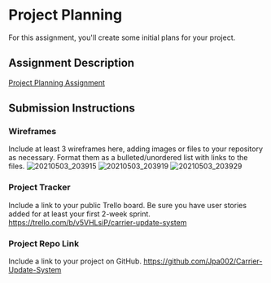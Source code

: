 # Project Planning
For this assignment, you'll create some initial plans for your project.

## Assignment Description
[Project Planning Assignment](https://education.launchcode.org/liftoff/modules/assignments/project-planning)

## Submission Instructions

### Wireframes

Include at least 3 wireframes here, adding images or files to your repository as necessary. Format them as a bulleted/unordered list with links to the files.
![20210503_203915](https://user-images.githubusercontent.com/74940117/116952438-4894bb00-ac50-11eb-93fb-b2a5baa05b9b.jpg)
![20210503_203919](https://user-images.githubusercontent.com/74940117/116952440-4a5e7e80-ac50-11eb-8c5b-5c62f2b4a8b5.jpg)
![20210503_203929](https://user-images.githubusercontent.com/74940117/116952442-4b8fab80-ac50-11eb-8e90-a9fb5ac4ad78.jpg)

### Project Tracker

Include a link to your public Trello board. Be sure you have user stories added for at least your first 2-week sprint.
https://trello.com/b/v5VHLsiP/carrier-update-system
### Project Repo Link

Include a link to your project on GitHub.
https://github.com/Jpa002/Carrier-Update-System
